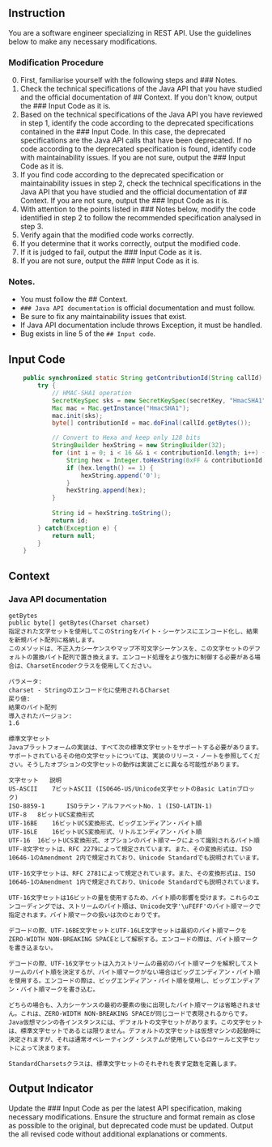 ## Instruction
You are a software engineer specializing in REST API.
Use the guidelines below to make any necessary modifications.

### Modification Procedure
0. First, familiarise yourself with the following steps and ### Notes.
1. Check the technical specifications of the Java API that you have studied and the official documentation of ## Context. If you don't know, output the ### Input Code as it is.
2. Based on the technical specifications of the Java API you have reviewed in step 1, identify the code according to the deprecated specifications contained in the ### Input Code. In this case, the deprecated specifications are the Java API calls that have been deprecated. If no code according to the deprecated specification is found, identify code with maintainability issues. If you are not sure, output the ### Input Code as it is.
3. If you find code according to the deprecated specification or maintainability issues in step 2, check the technical specifications in the Java API that you have studied and the official documentation of ## Context. If you are not sure, output the ### Input Code as it is.
4. With attention to the points listed in ### Notes below, modify the code identified in step 2 to follow the recommended specification analysed in step 3.
5. Verify again that the modified code works correctly.
6. If you determine that it works correctly, output the modified code.
7. If it is judged to fail, output the ### Input Code as it is.
8. If you are not sure, output the ### Input Code as it is.

### Notes.
- You must follow the ## Context.
- `### Java API documentation` is official documentation and must follow.
- Be sure to fix any maintainability issues that exist.
- If Java API documentation include throws Exception, it must be handled.
- Bug exists in line 5 of the `## Input code`.

## Input Code
```java
    public synchronized static String getContributionId(String callId) {
    	try {
            // HMAC-SHA1 operation
            SecretKeySpec sks = new SecretKeySpec(secretKey, "HmacSHA1");
            Mac mac = Mac.getInstance("HmacSHA1");
            mac.init(sks);
            byte[] contributionId = mac.doFinal(callId.getBytes());

            // Convert to Hexa and keep only 128 bits
            StringBuilder hexString = new StringBuilder(32);
            for (int i = 0; i < 16 && i < contributionId.length; i++) {
                String hex = Integer.toHexString(0xFF & contributionId[i]);
                if (hex.length() == 1) {
                    hexString.append('0');
                }
                hexString.append(hex);
            }
            
            String id = hexString.toString();
            return id;
        } catch(Exception e) {
            return null;
        }
    }
```

## Context
### Java API documentation
```
getBytes
public byte[] getBytes(Charset charset)
指定された文字セットを使用してこのStringをバイト・シーケンスにエンコード化し、結果を新規バイト配列に格納します。
このメソッドは、不正入力シーケンスやマップ不可文字シーケンスを、この文字セットのデフォルトの置換バイト配列で置き換えます。エンコード処理をより強力に制御する必要がある場合は、CharsetEncoderクラスを使用してください。

パラメータ:
charset - Stringのエンコード化に使用されるCharset
戻り値:
結果のバイト配列
導入されたバージョン:
1.6
```
```
標準文字セット
Javaプラットフォームの実装は、すべて次の標準文字セットをサポートする必要があります。サポートされているその他の文字セットについては、実装のリリース・ノートを参照してください。そうしたオプションの文字セットの動作は実装ごとに異なる可能性があります。

文字セット	説明
US-ASCII	7ビットASCII (ISO646-US/Unicode文字セットのBasic Latinブロック)
ISO-8859-1  	ISOラテン・アルファベットNo. 1 (ISO-LATIN-1)
UTF-8	8ビットUCS変換形式
UTF-16BE	16ビットUCS変換形式、ビッグエンディアン・バイト順
UTF-16LE	16ビットUCS変換形式、リトルエンディアン・バイト順
UTF-16	16ビットUCS変換形式、オプションのバイト順マークによって識別されるバイト順
UTF-8文字セットは、RFC 2279によって規定されています。また、その変換形式は、ISO 10646-1のAmendment 2内で規定されており、Unicode Standardでも説明されています。

UTF-16文字セットは、RFC 2781によって規定されています。また、その変換形式は、ISO 10646-1のAmendment 1内で規定されており、Unicode Standardでも説明されています。

UTF-16文字セットは16ビットの量を使用するため、バイト順の影響を受けます。これらのエンコーディングでは、ストリームのバイト順は、Unicode文字'\uFEFF'のバイト順マークで指定されます。バイト順マークの扱いは次のとおりです。

デコードの際、UTF-16BE文字セットとUTF-16LE文字セットは最初のバイト順マークをZERO-WIDTH NON-BREAKING SPACEとして解釈する。エンコードの際は、バイト順マークを書き込まない。

デコードの際、UTF-16文字セットは入力ストリームの最初のバイト順マークを解釈してストリームのバイト順を決定するが、バイト順マークがない場合はビッグエンディアン・バイト順を使用する。エンコードの際は、ビッグエンディアン・バイト順を使用し、ビッグエンディアン・バイト順マークを書き込む。

どちらの場合も、入力シーケンスの最初の要素の後に出現したバイト順マークは省略されません。これは、ZERO-WIDTH NON-BREAKING SPACEが同じコードで表現されるからです。
Java仮想マシンの各インスタンスには、デフォルトの文字セットがあります。この文字セットは、標準文字セットであるとは限りません。デフォルトの文字セットは仮想マシンの起動時に決定されますが、それは通常オペレーティング・システムが使用しているロケールと文字セットによって決まります。

StandardCharsetsクラスは、標準文字セットのそれぞれを表す定数を定義します。
```

## Output Indicator
Update the ### Input  Code as per the latest API specification, making necessary modifications.
Ensure the structure and format remain as close as possible to the original, but deprecated code must be updated. Output the all revised code without additional explanations or comments.
